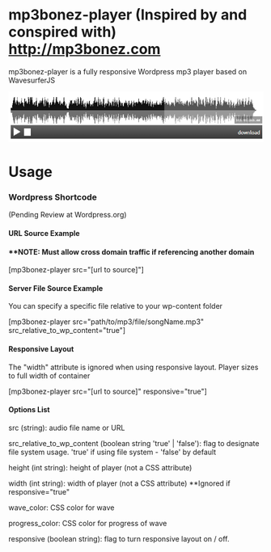 mp3bonez-player (Inspired by and conspired with) http://mp3bonez.com
===============

mp3bonez-player is a fully responsive Wordpress mp3 player based on WavesurferJS

![alt tag](Source/content/snapshot.png)

# Usage

### Wordpress Shortcode

(Pending Review at Wordpress.org)

#### URL Source Example 

#### **NOTE:  Must allow cross domain traffic if referencing another domain

[mp3bonez-player src="[url to source]"]

#### Server File Source Example

You can specify a specific file relative to your wp-content folder

[mp3bonez-player src="path/to/mp3/file/songName.mp3" src_relative_to_wp_content="true"]

#### Responsive Layout

The "width" attribute is ignored when using responsive layout. Player sizes to full width of container

[mp3bonez-player src="[url to source]" responsive="true"]

#### Options List

src (string): audio file name or URL

src_relative_to_wp_content (boolean string 'true' | 'false'):  flag to designate file system usage. 'true' if using file system - 'false' by default

height (int string): height of player (not a CSS attribute)

width (int string): width of player (not a CSS attribute) **Ignored if responsive="true"

wave_color: CSS color for wave

progress_color: CSS color for progress of wave

responsive (boolean string): flag to turn responsive layout on / off.